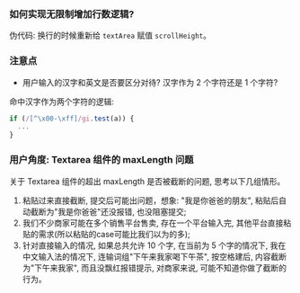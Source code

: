 ### 如何实现无限制增加行数逻辑?

伪代码: 换行的时候重新给 `textArea` 赋值 `scrollHeight`。

### 注意点

* 用户输入的汉字和英文是否要区分对待? 汉字作为 2 个字符还是 1 个字符?

命中汉字作为两个字符的逻辑:

```js
if (/[^\x00-\xff]/gi.test(a)) {
  ...
}
```

### 用户角度: Textarea 组件的 maxLength 问题

关于 Textarea 组件的超出 maxLength 是否被截断的问题, 思考以下几组情形。

1. 粘贴过来直接截断, 提交后可能出问题，想象: "我是你爸爸的朋友", 粘贴后自动截断为"我是你爸爸"还没报错, 也没阻塞提交;
2. 我们不少商家可能在多个销售平台售卖, 存在一个平台输入完, 其他平台直接粘贴的需求(所以粘贴的case可能比我们以为的多);
3. 针对直接输入的情况, 如果总共允许 10 个字, 在当前为 5 个字的情况下, 我在中文输入法的情况下, 连输词组"下午来我家喝下午茶", 按空格建后, 内容截断为"下午来我家", 而且没飘红报错提示, 对商家来说, 可能不知道你做了截断的行为。
